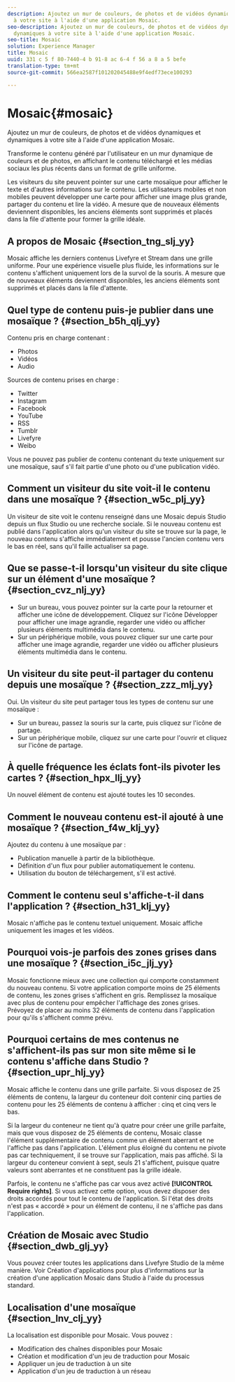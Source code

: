 ```yaml
---
description: Ajoutez un mur de couleurs, de photos et de vidéos dynamiques et dynamiques
  à votre site à l'aide d'une application Mosaic.
seo-description: Ajoutez un mur de couleurs, de photos et de vidéos dynamiques et
  dynamiques à votre site à l'aide d'une application Mosaic.
seo-title: Mosaic
solution: Experience Manager
title: Mosaic
uuid: 331 c 5 f 80-7440-4 b 91-8 ac 6-4 f 56 a 8 a 5 befe
translation-type: tm+mt
source-git-commit: 566ea2587f101202045488e9f4edf73ece100293

---
```



# Mosaic{#mosaic}

Ajoutez un mur de couleurs, de photos et de vidéos dynamiques et dynamiques à votre site à l'aide d'une application Mosaic.

Transforme le contenu généré par l'utilisateur en un mur dynamique de couleurs et de photos, en affichant le contenu téléchargé et les médias sociaux les plus récents dans un format de grille uniforme.

Les visiteurs du site peuvent pointer sur une carte mosaïque pour afficher le texte et d'autres informations sur le contenu. Les utilisateurs mobiles et non mobiles peuvent développer une carte pour afficher une image plus grande, partager du contenu et lire la vidéo. A mesure que de nouveaux éléments deviennent disponibles, les anciens éléments sont supprimés et placés dans la file d'attente pour former la grille idéale.

## A propos de Mosaic {#section_tng_slj_yy}

Mosaic affiche les derniers contenus Livefyre et Stream dans une grille uniforme. Pour une expérience visuelle plus fluide, les informations sur le contenu s'affichent uniquement lors de la survol de la souris. A mesure que de nouveaux éléments deviennent disponibles, les anciens éléments sont supprimés et placés dans la file d'attente.

## Quel type de contenu puis-je publier dans une mosaïque ? {#section_b5h_qlj_yy}

Contenu pris en charge contenant :

* Photos
* Vidéos
* Audio

Sources de contenu prises en charge :

* Twitter
* Instagram
* Facebook
* YouTube
* RSS
* Tumblr
* Livefyre
* Weibo

Vous ne pouvez pas publier de contenu contenant du texte uniquement sur une mosaïque, sauf s'il fait partie d'une photo ou d'une publication vidéo.

## Comment un visiteur du site voit-il le contenu dans une mosaïque ? {#section_w5c_plj_yy}

Un visiteur de site voit le contenu renseigné dans une Mosaic depuis Studio depuis un flux Studio ou une recherche sociale. Si le nouveau contenu est publié dans l'application alors qu'un visiteur du site se trouve sur la page, le nouveau contenu s'affiche immédiatement et pousse l'ancien contenu vers le bas en réel, sans qu'il faille actualiser sa page.

## Que se passe-t-il lorsqu'un visiteur du site clique sur un élément d'une mosaïque ? {#section_cvz_nlj_yy}

* Sur un bureau, vous pouvez pointer sur la carte pour la retourner et afficher une icône de développement. Cliquez sur l'icône Développer pour afficher une image agrandie, regarder une vidéo ou afficher plusieurs éléments multimédia dans le contenu.
* Sur un périphérique mobile, vous pouvez cliquer sur une carte pour afficher une image agrandie, regarder une vidéo ou afficher plusieurs éléments multimédia dans le contenu.

## Un visiteur du site peut-il partager du contenu depuis une mosaïque ? {#section_zzz_mlj_yy}

Oui. Un visiteur du site peut partager tous les types de contenu sur une mosaïque :

* Sur un bureau, passez la souris sur la carte, puis cliquez sur l'icône de partage.
* Sur un périphérique mobile, cliquez sur une carte pour l'ouvrir et cliquez sur l'icône de partage.

## À quelle fréquence les éclats font-ils pivoter les cartes ? {#section_hpx_llj_yy}

Un nouvel élément de contenu est ajouté toutes les 10 secondes.

## Comment le nouveau contenu est-il ajouté à une mosaïque ? {#section_f4w_klj_yy}

Ajoutez du contenu à une mosaïque par :

* Publication manuelle à partir de la bibliothèque.
* Définition d'un flux pour publier automatiquement le contenu.
* Utilisation du bouton de téléchargement, s'il est activé.

## Comment le contenu seul s'affiche-t-il dans l'application ? {#section_h31_klj_yy}

Mosaic n'affiche pas le contenu textuel uniquement. Mosaic affiche uniquement les images et les vidéos.

## Pourquoi vois-je parfois des zones grises dans une mosaïque ? {#section_i5c_jlj_yy}

Mosaic fonctionne mieux avec une collection qui comporte constamment du nouveau contenu. Si votre application comporte moins de 25 éléments de contenu, les zones grises s'affichent en gris. Remplissez la mosaïque avec plus de contenu pour empêcher l'affichage des zones grises. Prévoyez de placer au moins 32 éléments de contenu dans l'application pour qu'ils s'affichent comme prévu.

## Pourquoi certains de mes contenus ne s'affichent-ils pas sur mon site même si le contenu s'affiche dans Studio ? {#section_upr_hlj_yy}

Mosaic affiche le contenu dans une grille parfaite. Si vous disposez de 25 éléments de contenu, la largeur du conteneur doit contenir cinq parties de contenu pour les 25 éléments de contenu à afficher : cinq et cinq vers le bas.

Si la largeur du conteneur ne tient qu'à quatre pour créer une grille parfaite, mais que vous disposez de 25 éléments de contenu, Mosaic classe l'élément supplémentaire de contenu comme un élément aberrant et ne l'affiche pas dans l'application. L'élément plus éloigné du contenu ne pivote pas car techniquement, il se trouve sur l'application, mais pas affiché. Si la largeur du conteneur convient à sept, seuls 21 s'affichent, puisque quatre valeurs sont aberrantes et ne constituent pas la grille idéale.

Parfois, le contenu ne s'affiche pas car vous avez activé **[!UICONTROL Require rights]**. Si vous activez cette option, vous devez disposer des droits accordés pour tout le contenu de l'application. Si l'état des droits n'est pas « accordé » pour un élément de contenu, il ne s'affiche pas dans l'application.

## Création de Mosaic avec Studio {#section_dwb_glj_yy}

Vous pouvez créer toutes les applications dans Livefyre Studio de la même manière. Voir Création d'applications pour plus d'informations sur la création d'une application Mosaic dans Studio à l'aide du processus standard.

## Localisation d'une mosaïque {#section_lnv_clj_yy}

La localisation est disponible pour Mosaic. Vous pouvez :

* Modification des chaînes disponibles pour Mosaic
* Création et modification d'un jeu de traduction pour Mosaic
* Appliquer un jeu de traduction à un site
* Application d'un jeu de traduction à un réseau

